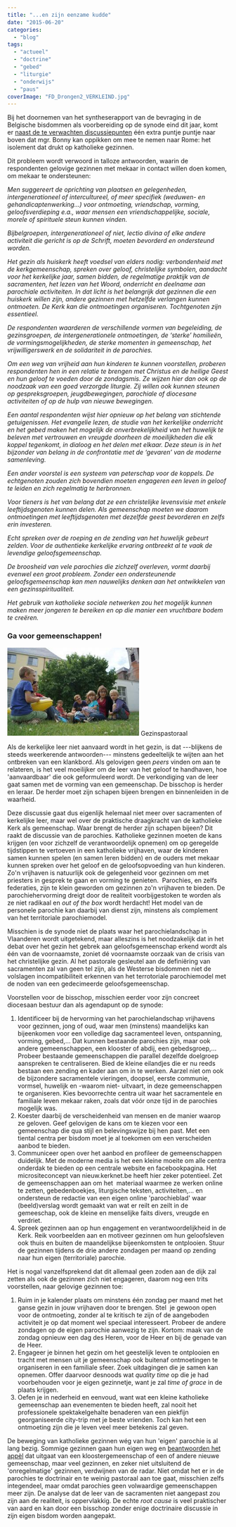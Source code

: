 ```yaml
---
title: "...en zijn eenzame kudde"
date: "2015-06-20"
categories: 
  - "blog"
tags: 
  - "actueel"
  - "doctrine"
  - "gebed"
  - "liturgie"
  - "onderwijs"
  - "paus"
coverImage: "FD_Drongen2_VERKLEIND.jpg"
---
```


Bij het doornemen van het syntheserapport van de bevraging in de Belgische bisdommen als voorbereiding op de synode eind dit jaar, komt er [naast de te verwachten discussiepunten](/blog/de-synodevader/ "De synodevader") één extra puntje puntje naar boven dat mgr. Bonny kan oppikken om mee te nemen naar Rome: het isolement dat drukt op katholieke gezinnen.

Dit probleem wordt verwoord in talloze antwoorden, waarin de respondenten gelovige gezinnen met mekaar in contact willen doen komen, om mekaar te ondersteunen:

_Men suggereert de oprichting van plaatsen en gelegenheden, intergenerationeel of intercultureel, of meer specifiek (weduwen- en gehandicaptenwerking…) voor ontmoeting, vriendschap, vorming, geloofsverdieping e.a., waar mensen een vriendschappelijke, sociale, morele of spirituele steun kunnen vinden._

_Bijbelgroepen, intergenerationeel of niet, lectio divina of elke andere activiteit die gericht is op de Schrift, moeten bevorderd en ondersteund worden._

_Het gezin als huiskerk heeft voedsel van elders nodig: verbondenheid met de kerkgemeenschap, spreken over geloof, christelijke symbolen, aandacht voor het kerkelijke jaar, samen bidden, de regelmatige praktijk van de sacramenten, het lezen van het Woord, onderricht en deelname aan parochiale activiteiten. In dat licht is het belangrijk dat gezinnen die een huiskerk willen zijn, andere gezinnen met hetzelfde verlangen kunnen ontmoeten. De Kerk kan die ontmoetingen organiseren. Tochtgenoten zijn essentieel._

_De respondenten waarderen de verschillende vormen van begeleiding, de gezinsgroepen, de intergenerationele ontmoetingen, de ‘sterke’ homilieën, de vormingsmogelijkheden, de sterke momenten in gemeenschap, het vrijwilligerswerk en de solidariteit in de parochies._

_Om een weg van vrijheid aan hun kinderen te kunnen voorstellen, proberen respondenten hen in een relatie te brengen met Christus en de heilige Geest en hun geloof te voeden door de zondagsmis. Ze wijzen hier dan ook op de noodzaak van een goed verzorgde liturgie. Zij willen ook kunnen steunen op gespreksgroepen, jeugdbewegingen, parochiale of diocesane activiteiten of op de hulp van nieuwe bewegingen._ 

_Een aantal respondenten wijst hier opnieuw op het belang van stichtende getuigenissen. Het evangelie lezen, de studie van het kerkelijke onderricht en het gebed maken het mogelijk de onverbrekelijkheid van het huwelijk te beleven met vertrouwen en vreugde doorheen de moeilijkheden die elk koppel tegenkomt, in dialoog en het delen met elkaar. Deze steun is in het bijzonder van belang in de confrontatie met de ‘gevaren’ van de moderne samenleving._

_Een ander voorstel is een systeem van peterschap voor de koppels. De echtgenoten zouden zich bovendien moeten engageren een leven in geloof te leiden en zich regelmatig te herbronnen._

_Voor tieners is het van belang dat ze een christelijke levensvisie met enkele leeftijdsgenoten kunnen delen. Als gemeenschap moeten we daarom ontmoetingen met leeftijdsgenoten met dezelfde geest bevorderen en zelfs erin investeren._

_Echt spreken over de roeping en de zending van het huwelijk gebeurt zelden. Voor de authentieke kerkelijke ervaring ontbreekt al te vaak de levendige geloofsgemeenschap._

_De broosheid van vele parochies die zichzelf overleven, vormt daarbij evenwel een groot probleem. Zonder een ondersteunende geloofsgemeenschap kan men nauwelijks denken aan het ontwikkelen van een gezinsspiritualiteit._

_Het gebruik van katholieke sociale netwerken zou het mogelijk kunnen maken meer jongeren te bereiken en op die manier een vruchtbare bodem te creëren._

### Ga voor gemeenschappen!

[![Gezinspastoraal](images/FD_Drongen2_VERKLEIND-300x200.jpg)](http://www.gezinspastoraal.be/337/) Gezinspastoraal

Als de kerkelijke leer niet aanvaard wordt in het gezin, is dat ---blijkens de steeds weerkerende antwoorden--- minstens gedeeltelijk te wijten aan het ontbreken van een klankbord. Als gelovigen geen _peers_ vinden om aan te relateren, is het veel moeilijker om de leer van het geloof te handhaven, hoe 'aanvaardbaar' die ook geformuleerd wordt. De verkondiging van de leer gaat samen met de vorming van een gemeenschap. De bisschop is herder en leraar. De herder moet zijn schapen bijeen brengen en binnenleiden in de waarheid.

Deze discussie gaat dus eigenlijk helemaal niet meer over sacramenten of kerkelijke leer, maar wel over de praktische draagkracht van de katholieke Kerk als gemeenschap. Waar brengt de herder zijn schapen bijeen? Dit raakt de discussie van de parochies. Katholieke gezinnen moeten de kans krijgen (en voor zichzelf de verantwoordelijk opnemen) om op geregelde tijdstippen te vertoeven in een katholieke vrijhaven, waar de kinderen samen kunnen spelen (en samen leren bidden) en de ouders met mekaar kunnen spreken over het geloof en de geloofsopvoeding van hun kinderen. Zo'n vrijhaven is natuurlijk ook de gelegenheid voor gezinnen om met priesters in gesprek te gaan en vorming te genieten.  Parochies, en zelfs federaties, zijn te klein geworden om gezinnen zo'n vrijhaven te bieden. De parochiehervorming dreigt door de realiteit voorbijgestoken te worden als ze niet radikaal en _out of the box_ wordt herdacht! Het model van de personele parochie kan daarbij van dienst zijn, minstens als complement van het territoriale parochiemodel.

Misschien is de synode niet de plaats waar het parochielandschap in Vlaanderen wordt uitgetekend, maar alleszins is het noodzakelijk dat in het debat over het gezin het gebrek aan geloofsgemeenschap erkend wordt als één van de voornaamste, zoniet dé voornaamste oorzaak van de crisis van het christelijke gezin. Al het pastorale gesleutel aan de definiëring van sacramenten zal van geen tel zijn, als de Westerse bisdommen niet de volslagen incompatibiliteit erkennen van het terrotoriale parochiemodel met de noden van een gedecimeerde geloofsgemeenschap.

Voorstellen voor de bisschop, misschien eerder voor zijn concreet diocesaan bestuur dan als agendapunt op de synode:

1. Identificeer bij de hervorming van het parochielandschap vrijhavens voor gezinnen, jong of oud, waar men (minstens) maandelijks kan bijeenkomen voor een volledige dag sacramenteel leven, ontspanning, vorming, gebed,... Dat kunnen bestaande parochies zijn, maar ook andere gemeenschappen, een klooster of abdij, een gebedsgroep,... Probeer bestaande gemeenschappen die parallel dezelfde doelgroep aanspreken te centraliseren. Bied de kleine eilandjes die er nu reeds bestaan een zending en kader aan om in te werken. Aarzel niet om ook de bijzondere sacramentele vieringen, doopsel, eerste communie, vormsel, huwelijk en -waarom niet- uitvaart, in deze gemeenschappen te organiseren. Kies bevoorrechte centra uit waar het sacramentele en familiale leven mekaar raken, zoals dat vóór onze tijd in de parochies mogelijk was.
2. Koester daarbij de verscheidenheid van mensen en de manier waarop ze geloven. Geef gelovigen de kans om te kiezen voor een gemeenschap die qua stijl en belevingswijze bij hen past. Met een tiental centra per bisdom moet je al toekomen om een verscheiden aanbod te bieden.
3. Communiceer open over het aanbod en profileer de gemeenschappen duidelijk. Met de moderne media is het een kleine moeite om alle centra onderdak te bieden op een centrale website en facebookpagina. Het micrositeconcept van nieuw.kerknet.be heeft hier zeker potentieel. Zet de gemeenschappen aan om het  materiaal waarmee ze werken online te zetten, gebedenboekjes, liturgische teksten, activiteiten,... en ondersteun de redactie van een eigen online 'parochieblad' waar (beeld)verslag wordt gemaakt van wat er reilt en zeilt in de gemeeschap, ook de kleine en menselijke faits divers, vreugde en verdriet.
4. Spreek gezinnen aan op hun engagement en verantwoordelijkheid in de Kerk. Reik voorbeelden aan en motiveer gezinnen om hun geloofsleven ook thuis en buiten de maandelijkse bijeenkomsten te ontplooien. Stuur de gezinnen tijdens de drie andere zondagen per maand op zending naar hun eigen (territoriale) parochie.

Het is nogal vanzelfsprekend dat dit allemaal geen zoden aan de dijk zal zetten als ook de gezinnen zich niet engageren, daarom nog een trits voorstellen, naar gelovige gezinnen toe:

1. Ruim in je kalender plaats om minstens één zondag per maand met het ganse gezin in jouw vrijhaven door te brengen. Stel  je gewoon open voor de ontmoeting, zonder al te kritisch te zijn of de aangeboden activiteit je op dat moment wel speciaal interesseert. Probeer de andere zondagen op de eigen parochie aanwezig te zijn. Kortom: maak van de zondag opnieuw een dag des Heren, voor de Heer en bij de genade van de Heer.
2. Engageer je binnen het gezin om het geestelijk leven te ontplooien en tracht met mensen uit je gemeenschap ook buitenaf ontmoetingen te organiseren in een familiale sfeer. Zoek uitdagingen die je samen kan opnemen. Offer daarvoor desnoods wat _quality time_ op die je had voorbehouden voor je eigen gezinnetje, want je zal _time of grace_ in de plaats krijgen.
3. Oefen je in nederheid en eenvoud, want wat een kleine katholieke gemeenschap aan evenementen te bieden heeft, zal nooit het professionele spektakelgehalte benaderen van een piekfijn georganiseerde city-trip met je beste vrienden. Toch kan het een ontmoeting zijn die je leven veel meer betekenis zal geven.

De beweging van katholieke gezinnen wég van hun 'eigen' parochie is al lang bezig. Sommige gezinnen gaan hun eigen weg en [beantwoorden het appèl](http://www.gezinspastoraal.be/337/ "Gezinspastoraal") dat uitgaat van een kloostergemeenschap of een of andere nieuwe gemeenschap, maar veel gezinnen, en zeker niet uitsluitend de 'onregelmatige' gezinnen, verdwijnen van de radar. Niet omdat het er in de parochies te doctrinair en te weinig pastoraal aan toe gaat, misschien zelfs integendeel, maar omdat parochies geen volwaardige gemeenschappen meer zijn. De analyse dat de leer van de sacramenten niet aangepast zou zijn aan de realiteit, is oppervlakkig. De echte _root cause_ is veel praktischer van aard en kan door een bisschop zonder enige doctrinaire discussie in zijn eigen bisdom worden aangepakt.
